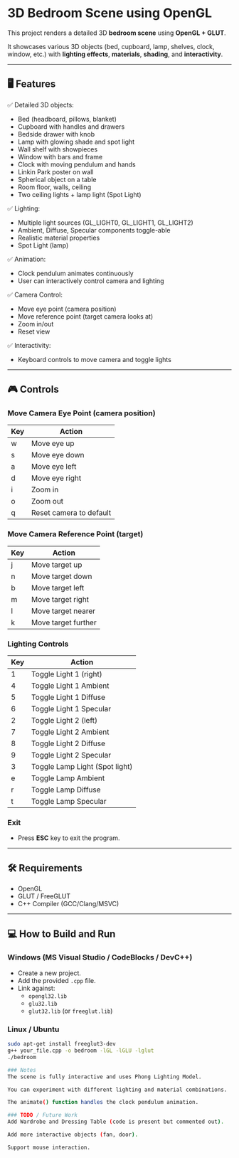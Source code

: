 # 3D Bedroom Scene using OpenGL

This project renders a detailed 3D **bedroom scene** using **OpenGL + GLUT**.

It showcases various 3D objects (bed, cupboard, lamp, shelves, clock, window, etc.) with **lighting effects**, **materials**, **shading**, and **interactivity**.

---

## 🖥️ Features

✅ Detailed 3D objects:
- Bed (headboard, pillows, blanket)
- Cupboard with handles and drawers
- Bedside drawer with knob
- Lamp with glowing shade and spot light
- Wall shelf with showpieces
- Window with bars and frame
- Clock with moving pendulum and hands
- Linkin Park poster on wall
- Spherical object on a table
- Room floor, walls, ceiling
- Two ceiling lights + lamp light (Spot Light)

✅ Lighting:
- Multiple light sources (GL_LIGHT0, GL_LIGHT1, GL_LIGHT2)
- Ambient, Diffuse, Specular components toggle-able
- Realistic material properties
- Spot Light (lamp)

✅ Animation:
- Clock pendulum animates continuously
- User can interactively control camera and lighting

✅ Camera Control:
- Move eye point (camera position)
- Move reference point (target camera looks at)
- Zoom in/out
- Reset view

✅ Interactivity:
- Keyboard controls to move camera and toggle lights

---

## 🎮 Controls

### Move Camera Eye Point (camera position)

| Key | Action |
|-----|--------|
| w   | Move eye up |
| s   | Move eye down |
| a   | Move eye left |
| d   | Move eye right |
| i   | Zoom in |
| o   | Zoom out |
| q   | Reset camera to default |

### Move Camera Reference Point (target)

| Key | Action |
|-----|--------|
| j   | Move target up |
| n   | Move target down |
| b   | Move target left |
| m   | Move target right |
| l   | Move target nearer |
| k   | Move target further |

### Lighting Controls

| Key | Action |
|-----|--------|
| 1   | Toggle Light 1 (right) |
| 4   | Toggle Light 1 Ambient |
| 5   | Toggle Light 1 Diffuse |
| 6   | Toggle Light 1 Specular |
| 2   | Toggle Light 2 (left) |
| 7   | Toggle Light 2 Ambient |
| 8   | Toggle Light 2 Diffuse |
| 9   | Toggle Light 2 Specular |
| 3   | Toggle Lamp Light (Spot light) |
| e   | Toggle Lamp Ambient |
| r   | Toggle Lamp Diffuse |
| t   | Toggle Lamp Specular |

### Exit

- Press **ESC** key to exit the program.

---

## 🛠️ Requirements

- OpenGL
- GLUT / FreeGLUT
- C++ Compiler (GCC/Clang/MSVC)

---

## 💻 How to Build and Run

### Windows (MS Visual Studio / CodeBlocks / DevC++)

- Create a new project.
- Add the provided `.cpp` file.
- Link against:
    - `opengl32.lib`
    - `glu32.lib`
    - `glut32.lib` (or `freeglut.lib`)

### Linux / Ubuntu

```bash
sudo apt-get install freeglut3-dev
g++ your_file.cpp -o bedroom -lGL -lGLU -lglut
./bedroom

### Notes
The scene is fully interactive and uses Phong Lighting Model.

You can experiment with different lighting and material combinations.

The animate() function handles the clock pendulum animation.

### TODO / Future Work
Add Wardrobe and Dressing Table (code is present but commented out).

Add more interactive objects (fan, door).

Support mouse interaction.
